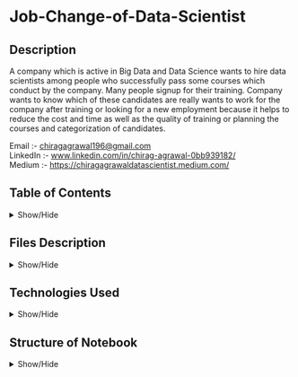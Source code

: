# Job-Change-of-Data-Scientist
## Description
A company which is active in Big Data and Data Science wants to hire data scientists among people who successfully pass some courses which conduct by the                          company. Many people signup for their training. Company wants to know which of these candidates are really wants to work for the company after training or                          looking for a new employment because it helps to reduce the cost and time as well as the quality of training or planning the courses and categorization of                          candidates.

Email :- chiragagrawal196@gmail.com <br>
LinkedIn :- www.linkedin.com/in/chirag-agrawal-0bb939182/ <br>
Medium :- https://chiragagrawaldatascientist.medium.com/ <br>

## Table of Contents
<details>
<summary>Show/Hide</summary>
<br>

1. [ Files Description ](#File_Description)
2. [ Technologies used ](#Technologies_Used)
3. [ Structure of Notebook ](#Structure_of_Notebook)
</details>

## Files Description
<details>
 <a name="File_Description"></a>
 <summary>Show/Hide</summary>
 <br>
 <a name="Data"></a>
- <strong> aug_train.csv </strong> :-  The initial training data I downloaded from Kaggle.com. <br>
- <strong> Cleaning_and_MICE_Imputation.csv </strong> :- Here I have cleaned the data, cleaned some human error, Label Encoded the data and performed Missing Value Imputation which is a multiple                                          column imputation nd it is generally better than single column imputation.<br>
- <strong> cleaned_train_data.csv </strong> :-  Cleaned aug_train data after MICE Imputation used for missing value imputation<br>

- <strong> X.csv </strong> :-        After splitting training data into X and y, I converted X part into csv format. This includes all the independent features(columns).<br>
- <strong> y.csv </strong> :-        After splitting training data into X and y, I converted y part into csv format. This includes dependent feature(target column).<br>
- <strong> X_train.csv </strong> :-  X is divided into two parts one part is X_train which includes the 75% of X data for training the model.<br>
- <strong> X_test.csv </strong>  :-  X is divided into two parts another part is X_test which includes the 25% of X data for validating the model.<br>
- <strong> y_train.csv </strong> :-  y is divided into two parts one part is y_train which includes the 75% of y data for training the model.<br>
- <strong> y_test.csv </strong>  :-  y is divided into two parts another part is y_test which includes the 25% of y data for validating the model.<br>

 * Model is fitted on train data i.e. X_train and X_test, using this train data, model tries to find the best score depending on the model and the hyperparameters of the model 
 * Later Model performance is checked on the validation set i.e. X_test and y_test and compared with the result of Training data (data that was fitted in model) 
 
 - <strong> Solving Class Imbalance via SVMSmote and Model Implementation.ipynb </strong> :- This ipynb file solves the class imbalance Problem using SVMSmote which is a variant                                                                                              of Smote but with a working of SVM. After applying SVMSmote, I implemented the                                                                                                    EasyEnsembleClassifier Machine Learning Model from imblearn library. This                                                                                                        Classification model too can also perform oversampling/undersampling. 
 - <strong> X_svm_smote.csv </strong> :- This is similar to X.csv but after applying SVMSmote <br>
 - <strong> y_svm_smote.csv </strong> :- This is similar to y.csv but after applying SVMSmote <br>
 - <strong> X_train_svm_smote.csv </strong> :- This is similar to X_train.csv but after applying SVMSmote means it is an oversampled data <br>
 - <strong> X_test_svm_smote.csv </strong> :- This is similar to X_test.csv but after applying SVMSmote means it is an oversampled data <br>
 - <strong> y_train_svm_smote.csv </strong> :- This is similar to y_train.csv but after applying SVMSmote means it is an oversampled data <br>
 - <strong> y_test_svm_smote.csv </strong> :- This is similar to y_test.csv but after applying SVMSmote means it is an oversampled data <br>
 - <strong> svm_smote_spplied_train_data.csv </strong> :- After applying SVMSmote and joing X_svm_smote & y_svm_smote we get a new dataframe which is saved as csv <br>
 </details>
 
## Technologies Used
<details> 
 <a name="Technologies_Used"></a>
 <summary>Show/Hide</summary>
1. Python <br>
2. NumPy <br>
3. MatplotLib <br>
4. Seaborn <br>
5. scikit-learn <br>
6. imblearn <br>
7. eli5 (for Feature Importance of model) <br>
8. pickle <br>
</details>

## Structure of Notebook
<details>
 <a name="Structure_of_Notebook"></a>
 <summary>Show/Hide</summary>
1. Cleaning and MICE Imputation<br>
   - 1.1 Imports<br>
   - 1.2 Deleting unwanted columns<br>
   - 1.3 Cleaning Human error<br>
   - 1.4 Checking for nulls
   - 1.5 Label Encoding data and joining the preprocessed data & Training data<br>
   - 1.6 Missing Value Imputation using MICE.<br>
   - 1.7 Saving Cleaned structured data in csv format as cleaned_train_data.csv file.<br>
   - 1.8 Saving Structured Dataset as a CSV<br>
2. Solving Class Imbalance via SVMSmote and Model Implementation <br>
   - 2.1 Import Libraries <br>
   - 2.2 Importing cleaned_train_data.csv file <br>
   - 2.3 Checking for nulls <br>
   - 2.4 Checking for class imbalance <br>
   - 2.5 Checking intercorrealtion issue using Heatmap <br>
   - 2.6 Splitting into X and y and later standardizing it <br>
   - 2.7 Applying SVMSmote and again checking the class imbalance <br>
   - 2.8 Defining some functions for evaluating Machine Learning Model <br>
   - 2.9 Applying EasyEnsembleClassifier Machine Learning Model <br>
   - 2.10 Printing f1 score and Feature Importance according to the model using permutation importance of eli5 library <br>
   - 2.11 Pickling the Model <br>

 
